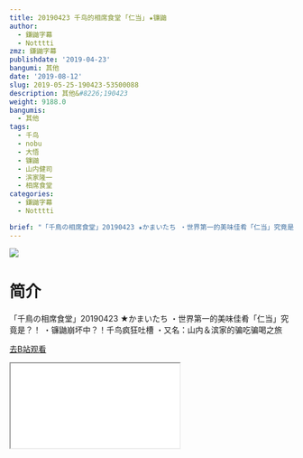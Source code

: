 ```yaml
---
title: 20190423 千鸟的相席食堂 ｢仁当｣ ★镰鼬
author:
  - 鎌鼬字幕
  - Notttti
zmz: 鎌鼬字幕
publishdate: '2019-04-23'
bangumi: 其他
date: '2019-08-12'
slug: 2019-05-25-190423-53500088
description: 其他&#8226;190423
weight: 9188.0
bangumis:
  - 其他
tags:
  - 千鸟
  - nobu
  - 大悟
  - 镰鼬
  - 山内健司
  - 滨家隆一
  - 相席食堂
categories:
  - 鎌鼬字幕
  - Notttti

brief: "「千鳥の相席食堂」20190423 ★かまいたち ・世界第一的美味佳肴「仁当」究竟是？！ ・镰鼬崩坏中？！千鸟疯狂吐槽 ・又名：山内＆滨家的骗吃骗喝之旅"
---
```

![](https://raw.githubusercontent.com/tcgriffith/owaraisite/master/static/tmpimg/7f0489a1be6ed24284440a99e55225489d2a8417.jpg.480.jpg)
# 简介  
「千鳥の相席食堂」20190423 ★かまいたち
・世界第一的美味佳肴「仁当」究竟是？！
・镰鼬崩坏中？！千鸟疯狂吐槽
・又名：山内＆滨家的骗吃骗喝之旅  

[去B站观看](https://www.bilibili.com/video/av53500088/)
<div class ="resp-container"><iframe class="testiframe" src="//player.bilibili.com/player.html?aid=53500088"", scrolling="no", allowfullscreen="true" > </iframe></div> 
